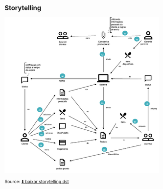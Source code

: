 ## Storytelling

![Diagrama de Storytelling](diagrams/storytelling.png)

Source: [⬇️ baixar storytelling.dst](diagrams/storytelling.dst)
